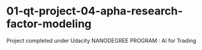 # 01-qt-project-04-apha-research-factor-modeling
Project completed under Udacity NANODEGREE PROGRAM : AI for Trading
